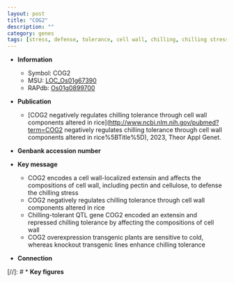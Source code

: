 ```yaml
---
layout: post
title: "COG2"
description: ""
category: genes
tags: [stress, defense, tolerance, cell wall, chilling, chilling stress, chilling tolerance]
---
```


* **Information**  
    + Symbol: COG2  
    + MSU: [LOC_Os01g67390](http://rice.uga.edu/cgi-bin/ORF_infopage.cgi?orf=LOC_Os01g67390)  
    + RAPdb: [Os01g0899700](http://rapdb.dna.affrc.go.jp/viewer/gbrowse_details/irgsp1?name=Os01g0899700)  

* **Publication**  
    + [COG2 negatively regulates chilling tolerance through cell wall components altered in rice](http://www.ncbi.nlm.nih.gov/pubmed?term=COG2 negatively regulates chilling tolerance through cell wall components altered in rice%5BTitle%5D), 2023, Theor Appl Genet.

* **Genbank accession number**  

* **Key message**  
    + COG2 encodes a cell wall-localized extensin and affects the compositions of cell wall, including pectin and cellulose, to defense the chilling stress
    + COG2 negatively regulates chilling tolerance through cell wall components altered in rice
    + Chilling-tolerant QTL gene COG2 encoded an extensin and repressed chilling tolerance by affecting the compositions of cell wall
    + COG2 overexpression transgenic plants are sensitive to cold, whereas knockout transgenic lines enhance chilling tolerance

* **Connection**  

[//]: # * **Key figures**  


